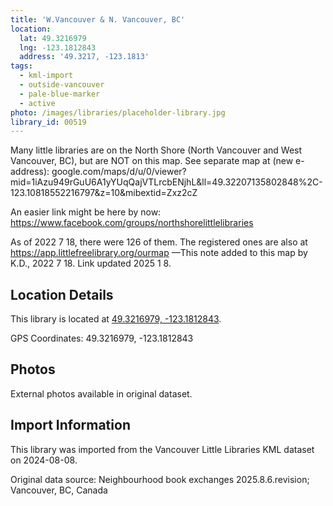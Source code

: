 ```yaml
---
title: 'W.Vancouver & N. Vancouver, BC'
location:
  lat: 49.3216979
  lng: -123.1812843
  address: '49.3217, -123.1813'
tags:
  - kml-import
  - outside-vancouver
  - pale-blue-marker
  - active
photo: /images/libraries/placeholder-library.jpg
library_id: 00519
---
```

Many little libraries are on the North Shore (North Vancouver and West Vancouver, BC),
but are NOT on this map.
See separate map at (new e-address):
google.com/maps/d/u/0/viewer?mid=1iAzu949rGuU6A1yYUqQajVTLrcbENjhL&ll=49.32207135802848%2C-123.10818552216797&z=10&mibextid=Zxz2cZ

An easier link might be here by now:
 https://www.facebook.com/groups/northshorelittlelibraries

As of 2022 7 18, there were 126 of them.
The registered ones are also at https://app.littlefreelibrary.org/ourmap
—This note added to this map by K.D.,
2022 7 18. Link updated 2025 1 8.

## Location Details

This library is located at [49.3216979, -123.1812843](https://www.google.com/maps?q=49.3216979,-123.1812843).

GPS Coordinates: 49.3216979, -123.1812843

## Photos

External photos available in original dataset.

## Import Information

This library was imported from the Vancouver Little Libraries KML dataset on 2024-08-08.

Original data source: Neighbourhood book exchanges 2025.8.6.revision; Vancouver, BC, Canada
